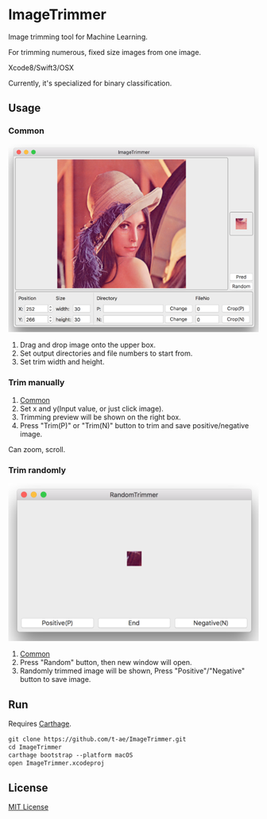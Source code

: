 # ImageTrimmer
Image trimming tool for Machine Learning.

For trimming numerous, fixed size images from one image.

Xcode8/Swift3/OSX

Currently, it's specialized for binary classification.

## Usage

### Common
![Main Window](./Resources/main.png)

1. Drag and drop image onto the upper box.
1. Set output directories and file numbers to start from.
1. Set trim width and height.

### Trim manually
1. [Common](#common)
1. Set x and y(Input value, or just click image).
1. Trimming preview will be shown on the right box.
1. Press "Trim(P)" or "Trim(N)" button to trim and save positive/negative image.

Can zoom, scroll.

### Trim randomly
![Random trimming](./Resources/random.png)

1. [Common](#common)
1. Press "Random" button, then new window will open.
1. Randomly trimmed image will be shown, Press "Positive"/"Negative" button to save image.

## Run

Requires [Carthage](https://github.com/Carthage/Carthage).

```
git clone https://github.com/t-ae/ImageTrimmer.git
cd ImageTrimmer
carthage bootstrap --platform macOS
open ImageTrimmer.xcodeproj
```

## License
[MIT License](./LICENSE)

